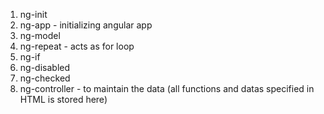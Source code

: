 1. ng-init
2. ng-app - initializing angular app
3. ng-model
4. ng-repeat - acts as for loop
5. ng-if
6. ng-disabled
7. ng-checked
8. ng-controller - to maintain the data (all functions and datas specified in HTML is stored here)
